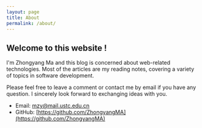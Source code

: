```yaml
---
layout: page
title: About
permalink: /about/
---
```


## Welcome to this website !  
I'm Zhongyang Ma and this blog is concerned about web-related technologies. Most of the articles are my reading notes, covering a variety of topics in software development. 

Please feel free to leave a comment or contact me by email if you have any question. I sincerely look forward to exchanging ideas with you.  

 - Email: [mzy@mail.ustc.edu.cn](mailto:mzy@mail.ustc.edu.cn)
 - GitHub: [https://github.com/ZhongyangMA](https://github.com/ZhongyangMA)

<!--
 - LinkedIn: [https://www.linkedin.com/in/zhongyang-ma/?locale=en_US](https://www.linkedin.com/in/zhongyang-ma/?locale=en_US)
-->
